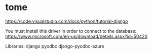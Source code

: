 # tome

https://code.visualstudio.com/docs/python/tutorial-django

You must install this driver in order to connect to the database: https://www.microsoft.com/en-us/download/details.aspx?id=50420

Libraries:
django
pyodbc
django-pyodbc-azure